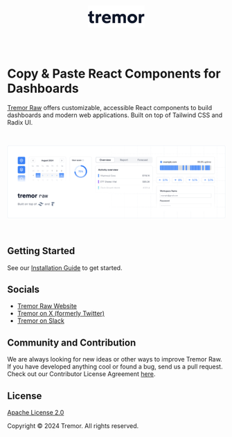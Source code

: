 <br />
<br />
<p align="center">
  <a href="https://tremor.so/raw"> 
    <picture>
       <source media="(prefers-color-scheme: dark)" srcset="public/images/tremor_logo_dark.svg">
      <source media="(prefers-color-scheme: light)" srcset="public/images/tremor_logo_light.svg">
    <img alt="Tremor Logo" src="public/images/tremor-logo-light.svg" height="50"/>
    </picture>
  </a>
</p>
<div align="center">
<br />
<br />

</div>

 <h1>Copy & Paste React Components for Dashboards</h1>

[Tremor Raw](https://raw.tremor.so/) offers customizable, accessible React components to build dashboards and modern web applications. Built on top of Tailwind CSS and Radix UI.

<br />

![Tremor Banner](public/images/tremor-raw-banner.png)

<br />

## Getting Started

See our [Installation Guide](https://raw.tremor.so/docs/getting-started/installation) to get started.

## Socials

- [Tremor Raw Website](https://raw.tremor.so)
- [Tremor on X (formerly Twitter)](https://twitter.com/tremorlabs)
- [Tremor on Slack](https://tremor.so/slack)

## Community and Contribution

We are always looking for new ideas or other ways to improve Tremor Raw. If you have developed anything cool or found a bug, send us a pull request. Check out our Contributor License Agreement [here](https://www.tremor.so/contributors).

## License

[Apache License 2.0](https://github.com/tremorlabs/tremor-raw/blob/main/License)

Copyright &copy; 2024 Tremor. All rights reserved.
